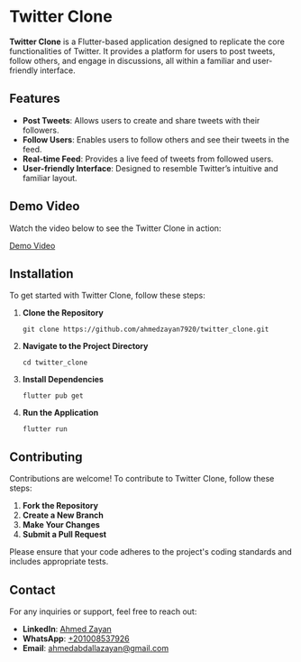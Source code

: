 <h1>Twitter Clone</h1>

<p><strong>Twitter Clone</strong> is a Flutter-based application designed to replicate the core functionalities of Twitter. It provides a platform for users to post tweets, follow others, and engage in discussions, all within a familiar and user-friendly interface.</p>

<h2>Features</h2>
<ul>
  <li><strong>Post Tweets</strong>: Allows users to create and share tweets with their followers.</li>
  <li><strong>Follow Users</strong>: Enables users to follow others and see their tweets in the feed.</li>
  <li><strong>Real-time Feed</strong>: Provides a live feed of tweets from followed users.</li>
  <li><strong>User-friendly Interface</strong>: Designed to resemble Twitter’s intuitive and familiar layout.</li>
</ul>

<h2>Demo Video</h2>
<p>Watch the video below to see the Twitter Clone in action:</p>
<p><a href="https://github.com/ahmedzayan7920/twitter_clone/assets/88338596/d2cec9b8-27ce-439c-80c9-5751064e198c
">Demo Video</a></p>

<h2>Installation</h2>
<p>To get started with Twitter Clone, follow these steps:</p>
<ol>
  <li><strong>Clone the Repository</strong>
    <pre><code>git clone https://github.com/ahmedzayan7920/twitter_clone.git</code></pre>
  </li>
  <li><strong>Navigate to the Project Directory</strong>
    <pre><code>cd twitter_clone</code></pre>
  </li>
  <li><strong>Install Dependencies</strong>
    <pre><code>flutter pub get</code></pre>
  </li>
  <li><strong>Run the Application</strong>
    <pre><code>flutter run</code></pre>
  </li>
</ol>

<h2>Contributing</h2>
<p>Contributions are welcome! To contribute to Twitter Clone, follow these steps:</p>
<ol>
  <li><strong>Fork the Repository</strong></li>
  <li><strong>Create a New Branch</strong></li>
  <li><strong>Make Your Changes</strong></li>
  <li><strong>Submit a Pull Request</strong></li>
</ol>
<p>Please ensure that your code adheres to the project's coding standards and includes appropriate tests.</p>

<h2>Contact</h2>
<p>For any inquiries or support, feel free to reach out:</p>
<ul>
  <li><strong>LinkedIn</strong>: <a href="https://www.linkedin.com/in/ahmed-zayan-716789250/">Ahmed Zayan</a></li>
  <li><strong>WhatsApp</strong>: <a href="https://wa.me/201008537926">+201008537926</a></li>
  <li><strong>Email</strong>: <a href="mailto:ahmedabdallazayan@gmail.com">ahmedabdallazayan@gmail.com</a></li>
</ul>
